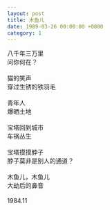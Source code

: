 ```yaml
---
layout: post
title: 木鱼儿
date: 1989-03-26 00:00:00 +0800
category: 1
---
```


八千年三万里<br>
问你何在？<br>
<br>
猫的笑声<br>
穿过生锈的铁羽毛<br>
<br>
青年人<br>
爆晒土地<br>
<br>
宝塔回到城市<br>
车祸丛生<br>
<br>
宝塔摸摸脖子<br>
脖子莫非是别人的通道？<br>
<br>
木鱼儿，木鱼儿<br>
大劫后的鼻音<br>
<br>
1984.11
